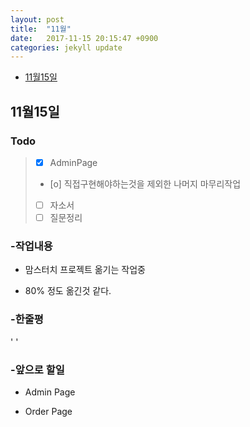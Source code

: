 ```yaml
---
layout: post
title:  "11월"
date:   2017-11-15 20:15:47 +0900
categories: jekyll update
---
```


- [11월15일](#11월15일)


## 11월15일

### Todo

> - [x] AdminPage
> - [o] 직접구현해야하는것을 제외한 나머지 마무리작업
> - [ ] 자소서
> - [ ] 질문정리


### -작업내용  

- 맘스터치 프로젝트 옮기는 작업중  

- 80% 정도 옮긴것 같다.  
  
    
		
	
### -한줄평	
'  '        
  
  
		


### -앞으로 할일  

- Admin Page

- Order Page
